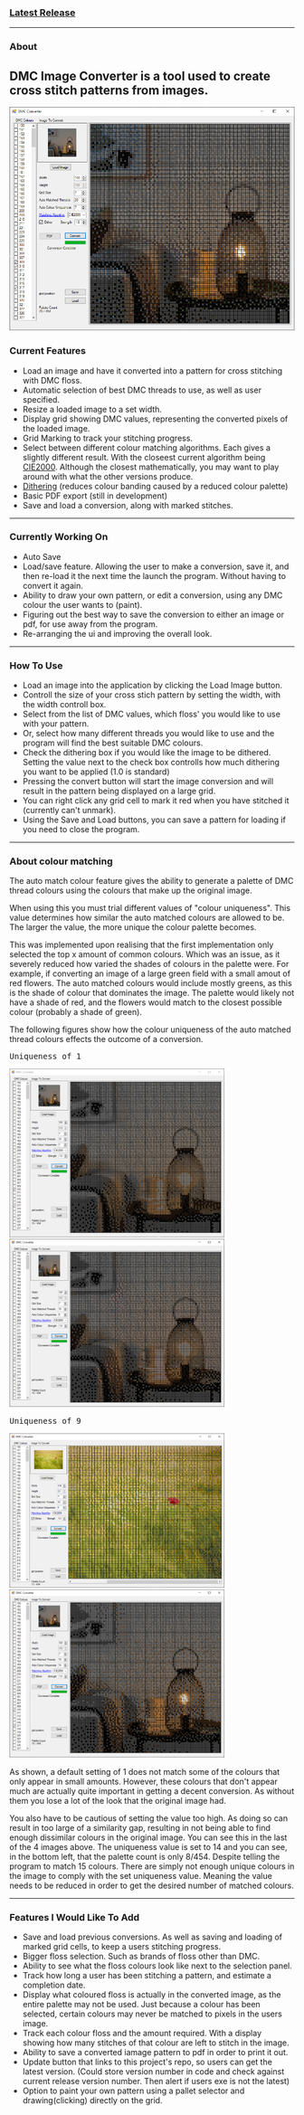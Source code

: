 ### [Latest Release](https://github.com/Ryason/DMC-Image-Converter/releases/tag/v0.05)
---
### About
DMC Image Converter is a tool used to create cross stitch patterns from images.
---
![Converter Screenshot](./Images/DisplayImage.PNG)
### Current Features
- Load an image and have it converted into a pattern for cross stitching with DMC floss.
- Automatic selection of best DMC threads to use, as well as user specified.
- Resize a loaded image to a set width.
- Display grid showing DMC values, representing the converted pixels of the loaded image.
- Grid Marking to track your stitching progress.
- Select between different colour matching algorithms. Each gives a slightly different result. With the closeest current algorithm being [CIE2000](https://en.wikipedia.org/wiki/Color_difference#CIELAB_%CE%94E*). Although the closest mathematically, you may want to play around with what the other versions produce.
- [Dithering](https://en.wikipedia.org/wiki/Dither) (reduces colour banding caused by a reduced colour palette)
- Basic PDF export (still in development)
- Save and load a conversion, along with marked stitches.
---
### Currently Working On
- Auto Save
- Load/save feature. Allowing the user to make a conversion, save it, and then re-load it the next time the launch the program. Without having to convert it again.
- Ability to draw your own pattern, or edit a conversion, using any DMC colour the user wants to (paint).
- Figuring out the best way to save the conversion to either an image or pdf, for use away from the program.
- Re-arranging the ui and improving the overall look.
---
### How To Use
- Load an image into the application by clicking the Load Image button.
- Controll the size of your cross stich pattern by setting the width, with the width controll box.
- Select from the list of DMC values, which floss' you would like to use with your pattern.
- Or, select how many different threads you would like to use and the program will find the best suitable DMC colours.
- Check the dithering box if you would like the image to be dithered. Setting the value next to the check box controlls how much dithering you want to be applied (1.0 is standard)
- Pressing the convert button will start the image conversion and will result in the pattern being displayed on a large grid.
- You can right click any grid cell to mark it red when you have stitched it (currently can't unmark).
- Using the Save and Load buttons, you can save a pattern for loading if you need to close the program.
---
### About colour matching
The auto match colour feature gives the ability to generate a palette of DMC thread colours using the colours that make up the original image.

When using this you must trial different values of "colour uniqueness". This value determines how similar the auto matched colours are allowed to be. The larger the value, the more unique the colour palette becomes.

This was implemented upon realising that the first implementation only selected the top x amount of common colours. Which was an issue, as it severely reduced how varied the shades of colours in the palette were. For example, if converting an image of a large green field with a small amout of red flowers. The auto matched colours would include mostly greens, as this is the shade of colour that dominates the image. The palette would likely not have a shade of red, and the flowers would match to the closest possible colour (probably a shade of green).

The following figures show how the colour uniqueness of the auto matched thread colours effects the outcome of a conversion.

<pre>Uniqueness of 1                                                 Uniqueness of 5</pre>

<img src="./Images/uniqueness1.PNG" width="380" alt="Uniqueness of 1"> <img src="./Images/uniqueness5.PNG" width="380" alt="Uniqueness of 5">

<pre>Uniqueness of 9                                                 Uniqueness of 14</pre>

<img src="./Images/uniqueness9.PNG" width="380" alt="Uniqueness of 9"> <img src="./Images/uniqueness14.PNG" width="380" alt="Uniqueness of 14">

As shown, a default setting of 1 does not match some of the colours that only appear in small amounts. However, these colours that don't appear much are actually quite important in getting a decent conversion. As without them you lose a lot of the look that the original image had.

You also have to be cautious of setting the value too high. As doing so can result in too large of a similarity gap, resulting in not being able to find enough dissimilar colours in the original image. You can see this in the last of the 4 images above. The uniqueness value is set to 14 and you can see, in the bottom left, that the palette count is only 8/454. Despite telling the program to match 15 colours. There are simply not enough unique colours in the image to comply with the set uniqueness value. Meaning the value needs to be reduced in order to get the desired number of matched colours.

---

### Features I Would Like To Add
- Save and load previous conversions. As well as saving and loading of marked grid cells, to keep a users stitching progress.
- Bigger floss selection. Such as brands of floss other than DMC.
- Ability to see what the floss colours look like next to the selection panel.
- Track how long a user has been stitching a pattern, and estimate a completion date.
- Display what coloured floss is actually in the converted image, as the entire palette may not be used. Just because a colour has been selected, certain colours may never be matched to pixels in the users image.
- Track each colour floss and the amount required. With a display showing how many stitches of that colour are left to stitch in the image.
- Ability to save a converted iamage pattern to pdf in order to print it out.
- Update button that links to this project's repo, so users can get the latest version. (Could store version number in code and check against current release version number. Then alert if users exe is not the latest)
- Option to paint your own pattern using a pallet selector and drawing(clicking) directly on the grid.
